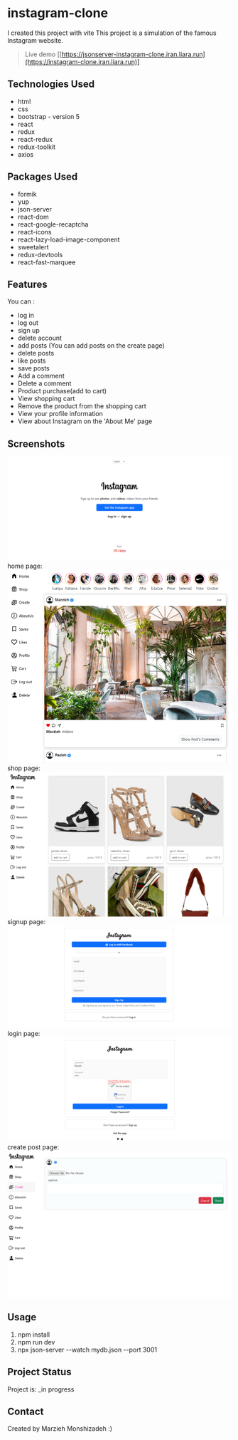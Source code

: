 # instagram-clone

I created this project with vite
This project is a simulation of the famous Instagram website.

> Live demo [[https://jsonserver-instagram-clone.iran.liara.run](https://instagram-clone.iran.liara.run)]
## Technologies Used

- html
- css
- bootstrap - version 5
- react
- redux
- react-redux
- redux-toolkit
- axios

## Packages Used

- formik
- yup
- json-server
- react-dom
- react-google-recaptcha
- react-icons
- react-lazy-load-image-component
- sweetalert
- redux-devtools
- react-fast-marquee

## Features

You can :

- log in
- log out
- sign up
- delete account
- add posts (You can add posts on the create page)
- delete posts
- like posts
- save posts
- Add a comment
- Delete a comment
- Product purchase(add to cart)
- View shopping cart
- Remove the product from the shopping cart
- View your profile information
- View about Instagram on the 'About Me' page

## Screenshots
![Example screenshot](./src/assets/screenshots/welcomePg.png)
home page:
![Example screenshot](./src/assets/screenshots/mainPg.png)
shop page:
![Example screenshot](./src/assets/screenshots/shopPg.png)
signup page:
![Example screenshot](./src/assets/screenshots/signupPg.png)
login page:
![Example screenshot](./src/assets/screenshots/loginPg.png)
create post page:
![Example screenshot](./src/assets/screenshots/createPostPg.png)

<!-- If you have screenshots you'd like to share, include them here. -->

## Usage

1. npm install
2. npm run dev
3. npx json-server --watch mydb.json --port 3001

## Project Status

Project is: \_in progress

## Contact

Created by Marzieh Monshizadeh :)
